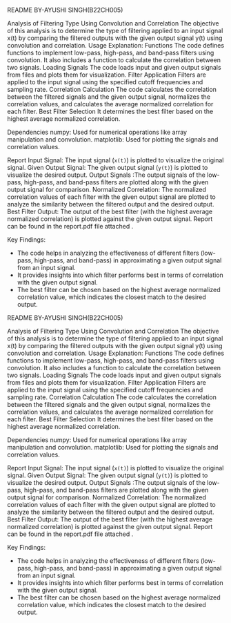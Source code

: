 README
BY-AYUSHI SINGH(B22CH005)

Analysis of Filtering Type Using Convolution and Correlation
The objective of this analysis is to determine the type of filtering applied to an input signal x(t) by comparing the filtered outputs with the given output signal y(t) using convolution and correlation.
Usage Explanation:
Functions 
The code defines functions to implement low-pass, high-pass, and band-pass filters using convolution. It also includes a function to calculate the correlation between two signals.
Loading Signals
 The code loads input and given output signals from files and plots them for visualization.
Filter Application
 Filters are applied to the input signal using the specified cutoff frequencies and sampling rate.
Correlation Calculation
The code calculates the correlation between the filtered signals and the given output signal, normalizes the correlation values, and calculates the average normalized correlation for each filter.
Best Filter Selection
It determines the best filter based on the highest average normalized correlation.

 Dependencies
numpy: Used for numerical operations like array manipulation and convolution.
matplotlib: Used for plotting the signals and correlation values.

 Report
Input Signal: The input signal (`x(t)`) is plotted to visualize the original signal.
Given Output Signal: The given output signal (`y(t)`) is plotted to visualize the desired output.
Output Signals :The output signals of the low-pass, high-pass, and band-pass filters are plotted along with the given output signal for comparison.
Normalized Correlation: The normalized correlation values of each filter with the given output signal are plotted to analyze the similarity between the filtered output and the desired output.
Best Filter Output: The output of the best filter (with the highest average normalized correlation) is plotted against the given output signal.
Report can be found in the report.pdf file attached .

 Key Findings:
- The code helps in analyzing the effectiveness of different filters (low-pass, high-pass, and band-pass) in approximating a given output signal from an input signal.
- It provides insights into which filter performs best in terms of correlation with the given output signal.
- The best filter can be chosen based on the highest average normalized correlation value, which indicates the closest match to the desired output.


README
BY-AYUSHI SINGH(B22CH005)

Analysis of Filtering Type Using Convolution and Correlation
The objective of this analysis is to determine the type of filtering applied to an input signal x(t) by comparing the filtered outputs with the given output signal y(t) using convolution and correlation.
Usage Explanation:
Functions 
The code defines functions to implement low-pass, high-pass, and band-pass filters using convolution. It also includes a function to calculate the correlation between two signals.
Loading Signals
 The code loads input and given output signals from files and plots them for visualization.
Filter Application
 Filters are applied to the input signal using the specified cutoff frequencies and sampling rate.
Correlation Calculation
The code calculates the correlation between the filtered signals and the given output signal, normalizes the correlation values, and calculates the average normalized correlation for each filter.
Best Filter Selection
It determines the best filter based on the highest average normalized correlation.

 Dependencies
numpy: Used for numerical operations like array manipulation and convolution.
matplotlib: Used for plotting the signals and correlation values.

 Report
Input Signal: The input signal (`x(t)`) is plotted to visualize the original signal.
Given Output Signal: The given output signal (`y(t)`) is plotted to visualize the desired output.
Output Signals :The output signals of the low-pass, high-pass, and band-pass filters are plotted along with the given output signal for comparison.
Normalized Correlation: The normalized correlation values of each filter with the given output signal are plotted to analyze the similarity between the filtered output and the desired output.
Best Filter Output: The output of the best filter (with the highest average normalized correlation) is plotted against the given output signal.
Report can be found in the report.pdf file attached .

 Key Findings:
- The code helps in analyzing the effectiveness of different filters (low-pass, high-pass, and band-pass) in approximating a given output signal from an input signal.
- It provides insights into which filter performs best in terms of correlation with the given output signal.
- The best filter can be chosen based on the highest average normalized correlation value, which indicates the closest match to the desired output.


